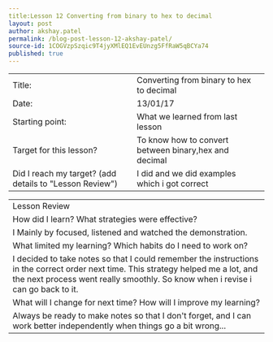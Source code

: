 ```yaml
---
title:Lesson 12 Converting from binary to hex to decimal
layout: post
author: akshay.patel
permalink: /blog-post-lesson-12-akshay-patel/
source-id: 1COGVzpSzqic9T4jyXMlEQ1EvEUnzg5FfRaW5qBCYa74
published: true
---
```

<table>
  <tr>
    <td>Title:</td>
    <td>Converting from binary to hex to decimal</td>
  </tr>
  <tr>
    <td>Date:</td>
    <td>13/01/17</td>
  </tr>
  <tr>
    <td>Starting point:</td>
    <td>What we learned  from last lesson</td>
  </tr>
  <tr>
    <td>Target for this lesson?</td>
    <td>To know how to convert between binary,hex and decimal</td>
  </tr>
  <tr>
    <td>Did I reach my target? 
(add details to "Lesson Review")</td>
    <td>I did and we did examples which i got correct</td>
  </tr>
</table>


<table>
  <tr>
    <td>Lesson Review</td>
  </tr>
  <tr>
    <td>How did I learn? What strategies were effective? </td>
  </tr>
  <tr>
    <td>I Mainly by focused, listened and watched the demonstration.</td>
  </tr>
  <tr>
    <td>What limited my learning? Which habits do I need to work on? </td>
  </tr>
  <tr>
    <td>
I decided to take notes so that I could remember the instructions in the correct order next time.  This strategy helped me a lot, and the next process went really smoothly. So know when i revise i can go back to it.</td>
  </tr>
  <tr>
    <td>What will I change for next time? How will I improve my learning?</td>
  </tr>
  <tr>
    <td>Always be ready to make notes so that I don't forget, and I can work better independently when things go a bit wrong...</td>
  </tr>
</table>


